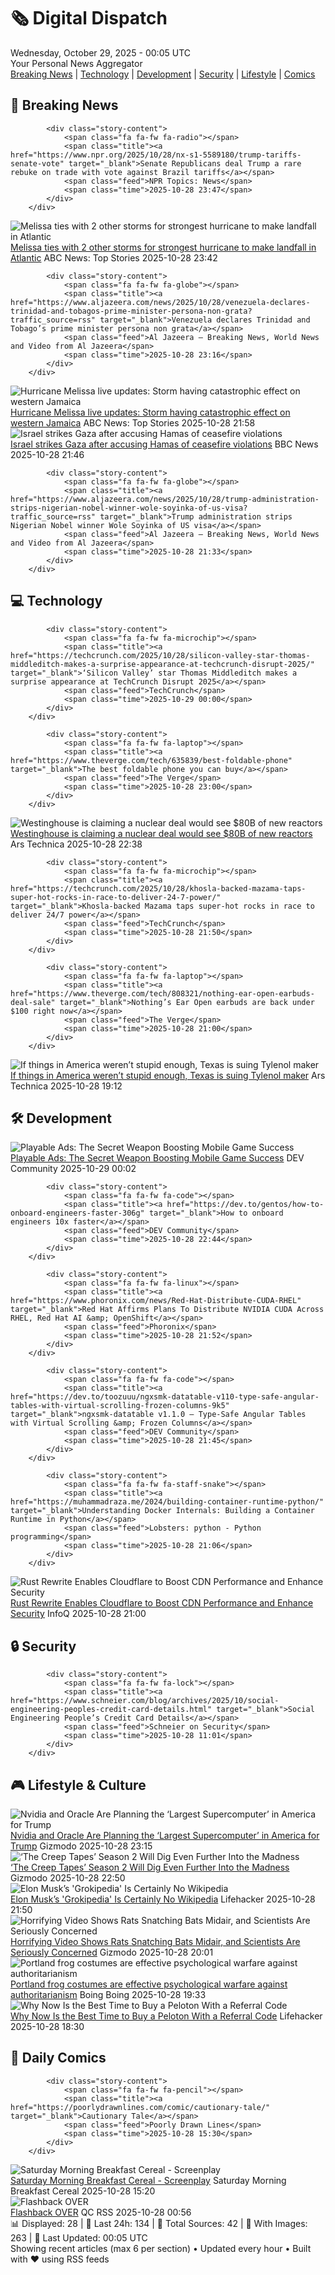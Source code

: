 <!-- Processing 54 RSS feeds at 2025-10-29 00:04:46 UTC -->
<!-- Processing: XKCD -->
<!-- Processing: Poorly Drawn Lines -->
<!-- Processing: Garfield -->
<!-- Processing: Dinosaur Comics -->
<!-- Processing: CNN Breaking News -->
<!-- Processing: BBC Breaking News -->
<!-- Processing: Al Jazeera Breaking News -->
<!-- Processing: NPR News -->
<!-- Processing: Reuters Top News -->
<!-- Processing: Associated Press Breaking -->
<!-- Processing: ABC News Breaking -->
<!-- Processing: TechCrunch -->
<!-- Processing: The Verge -->
<!-- Processing: Ars Technica -->
<!-- Processing: O'Reilly Radar -->
<!-- Processing: WIRED -->
<!-- Processing: Dev.to -->
<!-- Processing: StackOverflow Blog -->
<!-- Processing: Phoronix Linux News -->
<!-- Processing: OMG! Ubuntu -->
<!-- Processing: DistroWatch -->
<!-- Processing: Ubuntu Blog -->
<!-- Processing: GitLab Blog -->
<!-- Processing: InfoQ -->
<!-- Processing: Coding Horror -->
<!-- Processing: Lifehacker -->
<!-- Processing: Gizmodo -->
<!-- Processing: Boing Boing -->
<!-- Processing: Krebs on Security -->
<!-- Processing: Schneier on Security -->
<!-- Generated 9 new posts out of 30 feeds processed -->
<div class="newspaper-header">
    <h1 class="newspaper-title">🗞️ Digital Dispatch</h1>
    <div class="newspaper-date">Wednesday, October 29, 2025 - 00:05 UTC</div>
    <div class="newspaper-subtitle">Your Personal News Aggregator</div>
</div>

<div class="newspaper-nav">
    <a href="#breaking">Breaking News</a> |
    <a href="#tech">Technology</a> |
    <a href="#dev">Development</a> |
    <a href="#security">Security</a> |
    <a href="#lifestyle">Lifestyle</a> |
    <a href="#webcomics">Comics</a>
</div>

<div class="news-section breaking-news" id="breaking">
<h2 class="section-header">🚨 Breaking News</h2>
<div class="stories-container">
<div class="story">
            
            <div class="story-content">
                <span class="fa fa-fw fa-radio"></span>
                <span class="title"><a href="https://www.npr.org/2025/10/28/nx-s1-5589180/trump-tariffs-senate-vote" target="_blank">Senate Republicans deal Trump a rare rebuke on trade with vote against Brazil tariffs</a></span>
                <span class="feed">NPR Topics: News</span>
                <span class="time">2025-10-28 23:47</span>
            </div>
        </div>
<div class="story">
            <img src="https://s.abcnews.com/images/US/melissa-1-ap-er-251028_1761677193062_hpMain_4x3t_384.jpg" alt="Melissa ties with 2 other storms for strongest hurricane to make landfall in Atlantic" class="story-image" loading="lazy" onerror="this.style.display='none'">
            <div class="story-content">
                <span class="fa fa-fw fa-tv"></span>
                <span class="title"><a href="https://abcnews.go.com/US/hurricane-melissa-ranks-strongest-atlantic-storms-make-landfall/story?id=126943257" target="_blank">Melissa ties with 2 other storms for strongest hurricane to make landfall in Atlantic</a></span>
                <span class="feed">ABC News: Top Stories</span>
                <span class="time">2025-10-28 23:42</span>
            </div>
        </div>
<div class="story">
            
            <div class="story-content">
                <span class="fa fa-fw fa-globe"></span>
                <span class="title"><a href="https://www.aljazeera.com/news/2025/10/28/venezuela-declares-trinidad-and-tobagos-prime-minister-persona-non-grata?traffic_source=rss" target="_blank">Venezuela declares Trinidad and Tobago’s prime minister persona non grata</a></span>
                <span class="feed">Al Jazeera – Breaking News, World News and Video from Al Jazeera</span>
                <span class="time">2025-10-28 23:16</span>
            </div>
        </div>
<div class="story">
            <img src="https://s.abcnews.com/images/International/melissa-4-ap-gmh-251028_1761664401464_hpMain_4x3t_384.jpg" alt="Hurricane Melissa live updates: Storm having catastrophic effect on western Jamaica" class="story-image" loading="lazy" onerror="this.style.display='none'">
            <div class="story-content">
                <span class="fa fa-fw fa-tv"></span>
                <span class="title"><a href="https://abcnews.go.com/International/live-updates/hurricane-melissa-live-updates-powerful-storm-poses-catastrophic/?id=126883938" target="_blank">Hurricane Melissa live updates: Storm having catastrophic effect on western Jamaica</a></span>
                <span class="feed">ABC News: Top Stories</span>
                <span class="time">2025-10-28 21:58</span>
            </div>
        </div>
<div class="story">
            <img src="https://ichef.bbci.co.uk/ace/standard/240/cpsprodpb/8081/live/82f75f60-b43d-11f0-8619-03f374390a48.jpg" alt="Israel strikes Gaza after accusing Hamas of ceasefire violations" class="story-image" loading="lazy" onerror="this.style.display='none'">
            <div class="story-content">
                <span class="fa fa-fw fa-earth-americas"></span>
                <span class="title"><a href="https://www.bbc.com/news/articles/cgjdy5eevn2o?at_medium=RSS&at_campaign=rss" target="_blank">Israel strikes Gaza after accusing Hamas of ceasefire violations</a></span>
                <span class="feed">BBC News</span>
                <span class="time">2025-10-28 21:46</span>
            </div>
        </div>
<div class="story">
            
            <div class="story-content">
                <span class="fa fa-fw fa-globe"></span>
                <span class="title"><a href="https://www.aljazeera.com/news/2025/10/28/trump-administration-strips-nigerian-nobel-winner-wole-soyinka-of-us-visa?traffic_source=rss" target="_blank">Trump administration strips Nigerian Nobel winner Wole Soyinka of US visa</a></span>
                <span class="feed">Al Jazeera – Breaking News, World News and Video from Al Jazeera</span>
                <span class="time">2025-10-28 21:33</span>
            </div>
        </div>
</div>
</div>
<div class="news-section tech-news" id="tech">
<h2 class="section-header">💻 Technology</h2>
<div class="stories-container">
<div class="story">
            
            <div class="story-content">
                <span class="fa fa-fw fa-microchip"></span>
                <span class="title"><a href="https://techcrunch.com/2025/10/28/silicon-valley-star-thomas-middleditch-makes-a-surprise-appearance-at-techcrunch-disrupt-2025/" target="_blank">‘Silicon Valley’ star Thomas Middleditch makes a surprise appearance at TechCrunch Disrupt 2025</a></span>
                <span class="feed">TechCrunch</span>
                <span class="time">2025-10-29 00:00</span>
            </div>
        </div>
<div class="story">
            
            <div class="story-content">
                <span class="fa fa-fw fa-laptop"></span>
                <span class="title"><a href="https://www.theverge.com/tech/635839/best-foldable-phone" target="_blank">The best foldable phone you can buy</a></span>
                <span class="feed">The Verge</span>
                <span class="time">2025-10-28 23:00</span>
            </div>
        </div>
<div class="story">
            <img src="https://cdn.arstechnica.net/wp-content/uploads/2025/10/GettyImages-526258466-500x500.jpg" alt="Westinghouse is claiming a nuclear deal would see $80B of new reactors" class="story-image" loading="lazy" onerror="this.style.display='none'">
            <div class="story-content">
                <span class="fa fa-fw fa-cog"></span>
                <span class="title"><a href="https://arstechnica.com/science/2025/10/westinghouse-is-claiming-a-nuclear-deal-would-see-80b-of-new-reactors/" target="_blank">Westinghouse is claiming a nuclear deal would see $80B of new reactors</a></span>
                <span class="feed">Ars Technica</span>
                <span class="time">2025-10-28 22:38</span>
            </div>
        </div>
<div class="story">
            
            <div class="story-content">
                <span class="fa fa-fw fa-microchip"></span>
                <span class="title"><a href="https://techcrunch.com/2025/10/28/khosla-backed-mazama-taps-super-hot-rocks-in-race-to-deliver-24-7-power/" target="_blank">Khosla-backed Mazama taps super-hot rocks in race to deliver 24/7 power</a></span>
                <span class="feed">TechCrunch</span>
                <span class="time">2025-10-28 21:50</span>
            </div>
        </div>
<div class="story">
            
            <div class="story-content">
                <span class="fa fa-fw fa-laptop"></span>
                <span class="title"><a href="https://www.theverge.com/tech/808321/nothing-ear-open-earbuds-deal-sale" target="_blank">Nothing’s Ear Open earbuds are back under $100 right now</a></span>
                <span class="feed">The Verge</span>
                <span class="time">2025-10-28 21:00</span>
            </div>
        </div>
<div class="story">
            <img src="https://cdn.arstechnica.net/wp-content/uploads/2025/10/GettyImages-2150327872-500x500.jpg" alt="If things in America weren’t stupid enough, Texas is suing Tylenol maker" class="story-image" loading="lazy" onerror="this.style.display='none'">
            <div class="story-content">
                <span class="fa fa-fw fa-cog"></span>
                <span class="title"><a href="https://arstechnica.com/health/2025/10/if-things-in-america-werent-stupid-enough-texas-is-suing-tylenol-maker/" target="_blank">If things in America weren’t stupid enough, Texas is suing Tylenol maker</a></span>
                <span class="feed">Ars Technica</span>
                <span class="time">2025-10-28 19:12</span>
            </div>
        </div>
</div>
</div>
<div class="news-section dev-news" id="dev">
<h2 class="section-header">🛠️ Development</h2>
<div class="stories-container">
<div class="story">
            <img src="https://media2.dev.to/dynamic/image/width=800%2Cheight=%2Cfit=scale-down%2Cgravity=auto%2Cformat=auto/https%3A%2F%2Fdev-to-uploads.s3.amazonaws.com%2Fuploads%2Farticles%2Fn05wnpmyzolu362vf77f.png" alt="Playable Ads: The Secret Weapon Boosting Mobile Game Success" class="story-image" loading="lazy" onerror="this.style.display='none'">
            <div class="story-content">
                <span class="fa fa-fw fa-code"></span>
                <span class="title"><a href="https://dev.to/gamepill/playable-ads-the-secret-weapon-boosting-mobile-game-success-2iab" target="_blank">Playable Ads: The Secret Weapon Boosting Mobile Game Success</a></span>
                <span class="feed">DEV Community</span>
                <span class="time">2025-10-29 00:02</span>
            </div>
        </div>
<div class="story">
            
            <div class="story-content">
                <span class="fa fa-fw fa-code"></span>
                <span class="title"><a href="https://dev.to/gentos/how-to-onboard-engineers-faster-306g" target="_blank">How to onboard engineers 10x faster</a></span>
                <span class="feed">DEV Community</span>
                <span class="time">2025-10-28 22:44</span>
            </div>
        </div>
<div class="story">
            
            <div class="story-content">
                <span class="fa fa-fw fa-linux"></span>
                <span class="title"><a href="https://www.phoronix.com/news/Red-Hat-Distribute-CUDA-RHEL" target="_blank">Red Hat Affirms Plans To Distribute NVIDIA CUDA Across RHEL, Red Hat AI &amp; OpenShift</a></span>
                <span class="feed">Phoronix</span>
                <span class="time">2025-10-28 21:52</span>
            </div>
        </div>
<div class="story">
            
            <div class="story-content">
                <span class="fa fa-fw fa-code"></span>
                <span class="title"><a href="https://dev.to/toozuuu/ngxsmk-datatable-v110-type-safe-angular-tables-with-virtual-scrolling-frozen-columns-9k5" target="_blank">ngxsmk-datatable v1.1.0 – Type-Safe Angular Tables with Virtual Scrolling &amp; Frozen Columns</a></span>
                <span class="feed">DEV Community</span>
                <span class="time">2025-10-28 21:45</span>
            </div>
        </div>
<div class="story">
            
            <div class="story-content">
                <span class="fa fa-fw fa-staff-snake"></span>
                <span class="title"><a href="https://muhammadraza.me/2024/building-container-runtime-python/" target="_blank">Understanding Docker Internals: Building a Container Runtime in Python</a></span>
                <span class="feed">Lobsters: python - Python programming</span>
                <span class="time">2025-10-28 21:06</span>
            </div>
        </div>
<div class="story">
            <img src="https://res.infoq.com/news/2025/10/cloudflare-rust-proxy/en/headerimage/cloudflare-fl2-rust-1761684333887.jpeg" alt="Rust Rewrite Enables Cloudflare to Boost CDN Performance and Enhance Security" class="story-image" loading="lazy" onerror="this.style.display='none'">
            <div class="story-content">
                <span class="fa fa-fw fa-info-circle"></span>
                <span class="title"><a href="https://www.infoq.com/news/2025/10/cloudflare-rust-proxy/?utm_campaign=infoq_content&utm_source=infoq&utm_medium=feed&utm_term=global" target="_blank">Rust Rewrite Enables Cloudflare to Boost CDN Performance and Enhance Security</a></span>
                <span class="feed">InfoQ</span>
                <span class="time">2025-10-28 21:00</span>
            </div>
        </div>
</div>
</div>
<div class="news-section security-news" id="security">
<h2 class="section-header">🔒 Security</h2>
<div class="stories-container">
<div class="story">
            
            <div class="story-content">
                <span class="fa fa-fw fa-lock"></span>
                <span class="title"><a href="https://www.schneier.com/blog/archives/2025/10/social-engineering-peoples-credit-card-details.html" target="_blank">Social Engineering People’s Credit Card Details</a></span>
                <span class="feed">Schneier on Security</span>
                <span class="time">2025-10-28 11:01</span>
            </div>
        </div>
</div>
</div>
<div class="news-section lifestyle-news" id="lifestyle">
<h2 class="section-header">🎮 Lifestyle & Culture</h2>
<div class="stories-container">
<div class="story">
            <img src="https://gizmodo.com/app/uploads/2025/10/shutterstock_2688189269-1280x720.jpg" alt="Nvidia and Oracle Are Planning the ‘Largest Supercomputer’ in America for Trump" class="story-image" loading="lazy" onerror="this.style.display='none'">
            <div class="story-content">
                <span class="fa fa-fw fa-computer"></span>
                <span class="title"><a href="https://gizmodo.com/nvidia-supercomputers-for-trump-2000678264" target="_blank">Nvidia and Oracle Are Planning the ‘Largest Supercomputer’ in America for Trump</a></span>
                <span class="feed">Gizmodo</span>
                <span class="time">2025-10-28 23:15</span>
            </div>
        </div>
<div class="story">
            <img src="https://gizmodo.com/app/uploads/2025/10/creep-tapes-s2-1280x853.jpg" alt="‘The Creep Tapes’ Season 2 Will Dig Even Further Into the Madness" class="story-image" loading="lazy" onerror="this.style.display='none'">
            <div class="story-content">
                <span class="fa fa-fw fa-computer"></span>
                <span class="title"><a href="https://gizmodo.com/the-creep-tapes-season-2-will-dig-even-further-into-the-madness-2000678239" target="_blank">‘The Creep Tapes’ Season 2 Will Dig Even Further Into the Madness</a></span>
                <span class="feed">Gizmodo</span>
                <span class="time">2025-10-28 22:50</span>
            </div>
        </div>
<div class="story">
            <img src="https://lifehacker.com/imagery/articles/01K8NTA3FFRC35AS760TH590R4/hero-image.jpg" alt="Elon Musk’s &#x27;Grokipedia&#x27; Is Certainly No Wikipedia" class="story-image" loading="lazy" onerror="this.style.display='none'">
            <div class="story-content">
                <span class="fa fa-fw fa-life-ring"></span>
                <span class="title"><a href="https://lifehacker.com/tech/grokipedia-is-real-and-you-should-not-use-it?utm_medium=RSS" target="_blank">Elon Musk’s &#x27;Grokipedia&#x27; Is Certainly No Wikipedia</a></span>
                <span class="feed">Lifehacker</span>
                <span class="time">2025-10-28 21:50</span>
            </div>
        </div>
<div class="story">
            <img src="https://gizmodo.com/app/uploads/2025/10/rat-bat-preying-midair-1280x853.jpg" alt="Horrifying Video Shows Rats Snatching Bats Midair, and Scientists Are Seriously Concerned" class="story-image" loading="lazy" onerror="this.style.display='none'">
            <div class="story-content">
                <span class="fa fa-fw fa-computer"></span>
                <span class="title"><a href="https://gizmodo.com/horrifying-video-shows-rats-snatching-bats-midair-and-scientists-are-seriously-concerned-2000678056" target="_blank">Horrifying Video Shows Rats Snatching Bats Midair, and Scientists Are Seriously Concerned</a></span>
                <span class="feed">Gizmodo</span>
                <span class="time">2025-10-28 20:01</span>
            </div>
        </div>
<div class="story">
            <img src="https://i0.wp.com/boingboing.net/wp-content/uploads/2025/10/the-frog.jpg?fit=1200%2C675&amp;quality=60&amp;ssl=1" alt="Portland frog costumes are effective psychological warfare against authoritarianism" class="story-image" loading="lazy" onerror="this.style.display='none'">
            <div class="story-content">
                <span class="fa fa-fw fa-arrow-right"></span>
                <span class="title"><a href="https://boingboing.net/2025/10/28/portland-frog-costumes-are-effective-psychological-warfare-against-authoritarianism.html" target="_blank">Portland frog costumes are effective psychological warfare against authoritarianism</a></span>
                <span class="feed">Boing Boing</span>
                <span class="time">2025-10-28 19:33</span>
            </div>
        </div>
<div class="story">
            <img src="https://lifehacker.com/imagery/articles/01K8NZZC91GF99AF4D6ADK01YW/hero-image.png" alt="Why Now Is the Best Time to Buy a Peloton With a Referral Code" class="story-image" loading="lazy" onerror="this.style.display='none'">
            <div class="story-content">
                <span class="fa fa-fw fa-life-ring"></span>
                <span class="title"><a href="https://lifehacker.com/health/why-you-should-use-or-give-a-peloton-referral-code?utm_medium=RSS" target="_blank">Why Now Is the Best Time to Buy a Peloton With a Referral Code</a></span>
                <span class="feed">Lifehacker</span>
                <span class="time">2025-10-28 18:30</span>
            </div>
        </div>
</div>
</div>
<div class="news-section webcomics-section" id="webcomics">
<h2 class="section-header">🎨 Daily Comics</h2>
<div class="stories-container">
<div class="story">
            
            <div class="story-content">
                <span class="fa fa-fw fa-pencil"></span>
                <span class="title"><a href="https://poorlydrawnlines.com/comic/cautionary-tale/" target="_blank">Cautionary Tale</a></span>
                <span class="feed">Poorly Drawn Lines</span>
                <span class="time">2025-10-28 15:30</span>
            </div>
        </div>
<div class="story">
            <img src="https://www.smbc-comics.com/comics/1761620443-20251028.png" alt="Saturday Morning Breakfast Cereal - Screenplay" class="story-image" loading="lazy" onerror="this.style.display='none'">
            <div class="story-content">
                <span class="fa fa-fw fa-smile"></span>
                <span class="title"><a href="https://www.smbc-comics.com/comic/screenplay" target="_blank">Saturday Morning Breakfast Cereal - Screenplay</a></span>
                <span class="feed">Saturday Morning Breakfast Cereal</span>
                <span class="time">2025-10-28 15:20</span>
            </div>
        </div>
<div class="story">
            <img src="http://www.questionablecontent.net/comics/5688.png" alt="Flashback OVER" class="story-image" loading="lazy" onerror="this.style.display='none'">
            <div class="story-content">
                <span class="fa fa-fw fa-music"></span>
                <span class="title"><a href="http://questionablecontent.net/view.php?comic=5688" target="_blank">Flashback OVER</a></span>
                <span class="feed">QC RSS</span>
                <span class="time">2025-10-28 00:56</span>
            </div>
        </div>
</div>
</div>

<div class="newspaper-footer">
    <div class="stats">
        📊 Displayed: 28 | 📅 Last 24h: 134 | 📡 Total Sources: 42 | 📸 With Images: 263 |
        🔄 Last Updated: 00:05 UTC
    </div>
    <div class="footer-note">
        Showing recent articles (max 6 per section) • Updated every hour • Built with ❤️ using RSS feeds
    </div>
</div>
